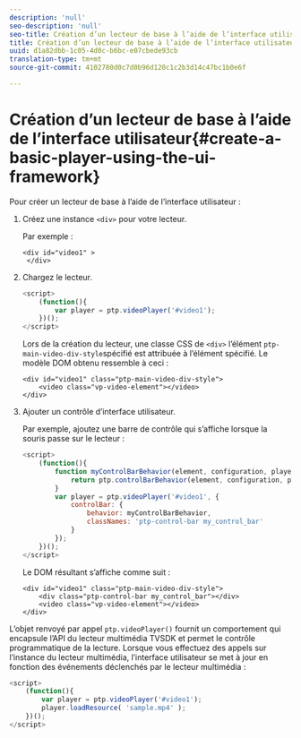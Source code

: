```yaml
---
description: 'null'
seo-description: 'null'
seo-title: Création d’un lecteur de base à l’aide de l’interface utilisateur
title: Création d’un lecteur de base à l’aide de l’interface utilisateur
uuid: d1a82dbb-1c05-4d0c-b6bc-e07cbede93cb
translation-type: tm+mt
source-git-commit: 4102780d0c7d0b96d120c1c2b3d14c47bc1b0e6f

---
```



# Création d’un lecteur de base à l’aide de l’interface utilisateur{#create-a-basic-player-using-the-ui-framework}

Pour créer un lecteur de base à l’aide de l’interface utilisateur :

1. Créez une instance `<div>` pour votre lecteur.

   Par exemple :

   ```
   <div id="video1" > 
    </div>
   ```

1. Chargez le lecteur.

   ```js
   <script> 
       (function(){ 
           var player = ptp.videoPlayer('#video1'); 
       })(); 
   </script>
   ```

   Lors de la création du lecteur, une classe CSS de `<div>` l’élément `ptp-main-video-div-style`spécifié est attribuée à l’élément spécifié. Le modèle DOM obtenu ressemble à ceci :

   ```
   <div id="video1" class="ptp-main-video-div-style"> 
       <video class="vp-video-element"></video> 
   </div>
   ```

1. Ajouter un contrôle d’interface utilisateur.

   Par exemple, ajoutez une barre de contrôle qui s’affiche lorsque la souris passe sur le lecteur :

   ```js
   <script> 
       (function(){ 
           function myControlBarBehavior(element, configuration, player) { 
               return ptp.controlBarBehavior(element, configuration, player); 
           } 
           var player = ptp.videoPlayer('#video1', { 
               controlBar: { 
                   behavior: myControlBarBehavior, 
                   classNames: 'ptp-control-bar my_control_bar' 
               } 
           }); 
       })(); 
   </script>
   ```

   Le DOM résultant s’affiche comme suit :

   ```
   <div id="video1" class="ptp-main-video-div-style"> 
       <div class="ptp-control-bar my_control_bar"></div> 
       <video class="vp-video-element"></video> 
   </div>
   ```

L’objet renvoyé par appel `ptp.videoPlayer()` fournit un comportement qui encapsule l’API du lecteur multimédia TVSDK et permet le contrôle programmatique de la lecture. Lorsque vous effectuez des appels sur l’instance du lecteur multimédia, l’interface utilisateur se met à jour en fonction des événements déclenchés par le lecteur multimédia :

```js
<script> 
    (function(){ 
        var player = ptp.videoPlayer('#video1'); 
        player.loadResource( 'sample.mp4' ); 
    })(); 
</script>
```
